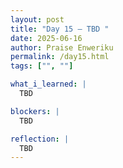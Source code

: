 ```yaml
---
layout: post
title: "Day 15 – TBD "
date: 2025-06-16
author: Praise Enweriku
permalink: /day15.html
tags: ["", ""]

what_i_learned: |
  TBD

blockers: |
  TBD

reflection: |
  TBD
---
```

